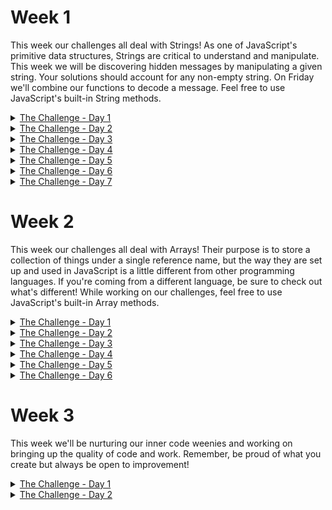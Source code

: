 # Week 1
This week our challenges all deal with Strings! As one of JavaScript's
primitive data structures, Strings are critical to understand and manipulate.
This week we will be discovering hidden messages by manipulating a given
string. Your solutions should account for any non-empty string. On Friday we'll
combine our functions to decode a message.
Feel free to use JavaScript's built-in String methods.
<details>
<summary><a href="https://blog.barbaralaw.me/huntober-2022-day-1">The Challenge - Day 1</a></summary>


    Oh no! How did this happen?! Somehow similar-looking numbers and letters have
    been confused in our document. Someone may have been messing around writing
    naughty words on a calculator. We need to get them back to normal.

    Below, find the mix-ups that have been made. Note: the confusion happened in
    both directions and was case-sensitive.

    '0' <-> 'O'      '5' <-> 'S'
    '1' <-> 'I'      '6' <-> 'G'
    '2' <-> 'Z'      '7' <-> 'L'
    '3' <-> 'E'      '8' <-> 'B'
    '4' <-> 'h'      '9' <-> 'q'

    As an example, here is how a string looks before and after the characters are
    fixed:

    "PR0-T1P #hqB: 1T'5 N1C3 T0 5AY H3770."
    implement fix function ->
    "PRO-TIP #498: IT'S NICE TO SAY HELLO."

    Please create a function that will fix a given string of this mistake before
    incalculable damage can be done!
</details>

<details>
<summary><a href="https://blog.barbaralaw.me/huntober-2022-day-2">The Challenge - Day 2</a></summary>

    This is awkward... I had a challenge planned for today, but I kept the
    computer open while I went to water my plants and came back to chaos on the
    screen. Not to worry, though! I've figured out what happened and we'll fix
    it today, ready to get back to our main decoding functions tomorrow.

    It turns out that a cat snuck in the house and decided to do some typing
    while I was away from my desk. Lucky break though, somehow the last key the
        cat managed to type was a lowercase 'c', and it also somehow managed to
        be the only lowercase 'c' the cat typed.

    If we remove everything up to and including that first 'c' we'll be at a
    great starting point! Go ahead and scrap all that cat scratch from the
    string below.
    
    "af)|Cz>:CGAHY1_2+(OHYYTM!2vka,&yAlWJ3.r&ZVs4F5&bEa<1r1_nlsR!eA-dOUmgwd2=CE7?ynnl+KQf8lW8u4/Nh1|D7SK2uYz-Y
    $YD)q.VmLD-&P(lL=:HDMA1!?_R#P,V3bKLqUp_t.X:_dM<Mr9zQ~fKJOBDF&Qjen=d
    ZAR8ze5g-gj@aZ/I:M:!.IBXLq@vN&8L7oH,
    /0RFtH+.7%eXtM/mxV7*%0Hj.?FSm.Kh8=@jlUJ_S.ApQzye-xB7ZVA2AwEaxTa_snPX?>D5th&Ag/9)7%#uMN=J<h!#prB=:CI;U_.T5*#rb)9q<ht~W<BOmQlmy.<8EqIlR(Gh~~$zmW;Y$7dn-$bW1jf%PL),krpzE
    LQwsG;EQ;l:Z;+6#.3)KDA+s#k#YMmUhm% 2KB)GqR
    U@4B>+A9Vh62@:&SNKVas5%&N6Oz!s/%7(Pd1xWy#Kv>uqyX=VEyHbe-64|ex^&
    2W(gD=>FT*?tMZO$(+B8uTj,DU2~QST(B|xls=9kzN|:4hXt~:R4|nir,6RN8fg~3!3!^!yWZ)bE@SI.zV5Z%V9Qf_^
    4az$?wqtWrRu+1aS9<%I=!xW.:ps
    f).($Qz9s;8:uxVqJN9K$42NG(0=j)wZ&U1oB?v^7WVP6QE6-?L;^aglPd5dHO(L2TT5+$NeK-P;js-UAiWCI7>Yr&8|md-X)U=%IpuY)9iymv~
    _S^ ,&0|(22&(mIcux_4a196w^FN78kz2kX1k&Psc53d
    ctbl?Eek!kX7Ii.QR~M11<T!,w^xHVn4^Q=HH4#)=AevEek!ux_4a196w^FN7Eek!8kz2kX1k&Psc53d
    ctbl?kX7Ii.QR~M11<T!,w^xHVn4^Q=HH4#)=AEek!Eek!cvEek!MABf|bEek!dPLpPhh=>%UH<%/^H;8gSAkhmUCu:K?*jzEek!LYC/:E*RU=|s7jWDf8z7-zFqS<Ntoav?m8<Q(1ur3Dpd)(XjY1pE)but>eG@QfEek!$Wx8NRZgmQ5t2
    kJd,?_R@%muEJBTdQ0-%mHHW20i8wqMK~Co^w?34ag9idsTeXgfqy4IEek!z7Q?Q)nG~5@~ieY_B=6!
    sVk~=Ts3T>j/ZAS)AKX3zOocGL
    icK#-x0Eek!yE+2*fz.4&%<>:RHx/B+IFRG*AK1Hn*PQZpEek!v;ZUzWcJC%lym^:+;GcC!qt@nS5SQEek!ikESbYI#-A.Sv
    .ksat s'worrEek!Eek!omot Eek!rof rebmeEek!merEek! Eek!ot deeEek!n uoy tahw
    si enEek!o tsrif siht sedisEek!eb gnirtsbus hcae ni retEek!carahc tsrifEek!
    eEek!Eek!hT .'V' *esaEek!crewEek!ol* nEek!Eek!o pu Eek!gnirts Eek!siEek!ht
    tilpEek!S"


    Done it? Awesome. Next, it's just a simple matter of undoing what happens
    when a preschooler dumps a bucket of LEGO blocks on the keyboard. Kids,
    amiright? You'll want to remove all the instances of the word 'Eek!' in the
    remaining string please (case sensitive, of course).

    Oh, I also forgot that I accidentally reversed the whole string too. Flip
    it back around after you've dealt with the 'Eek!'s, if you will.

    It should be looking a lot better now. I left the instructions for what to
    do now at the start of the remaining string. Do what it says and save the
        answer somewhere safe for tomorrow's challenge - it's key info.

    Thanks for helping clean up this mess! 🧹 See you tomorrow!

</details>

<details>
<summary><a href="https://blog.barbaralaw.me/huntober-2022-day-3">The Challenge - Day 3</a></summary>

    This week we will be discovering hidden messages by manipulating a given
    string. Your solutions should account for any non-empty string. On Friday we'll
    combine our functions to decode a message.

    Yesterday you should have come up with a few specific characters that we'll
    need today. Let's refer to those as our key characters.

    We need to create a function that will replace any instances of any of the key
    characters in a given string with an empty space (' '). See below for an
    example with an example set of key characters.

    Remember to keep your code somewhere safe, as you'll need it to decrypt this
    week's message!

    example key characters -> 'A','_','K','E','Y','!'

    input: 'AyouEcould!thinkKthisAisYhard_toYreadKbeforeYreplacingEthe_keyYcharacters'
     implement key replacement function
    output: ' you could think this is hard to read before replacing the key characters'

    You didn't think I'd just give you the key for the week and let you skip Day 2, did you?


</details>

<details>
<summary><a href="https://blog.barbaralaw.me/huntober-2022-day-4">The Challenge - Day 4</a></summary>

    Today's challenge is minor to give you all a bit of a break halfway through the
    challenge week, but there are a couple of side quests I'm going to throw out
    for those with extra time on their hands.

    So far we've swapped out calculator characters, cleaned up after a cat and a
    preschooler, and placed some spaces. Today is simple! Given a string, reverse
    it. Any details like whitespace, letter casing, or punctuation should be
    preserved and flipped along with the rest of the string. For example:

    "   The white space at the beginning of this string doesn't match the
    whitespace at the end. " // reverse it " .dne eht ta ecapsetihw eht hctam
    t'nseod gnirts siht fo gninnigeb eht ta ecaps etihw ehT   "

    🏅 Some extra work

    By now you should have written a function for each day so far. If not, go back
    and finish those up! Here are some things I'd suggest doing to build a deeper
    understanding of Strings and their manipulation:

    Explain your functions. Practice talking through your code.  Check your
    function, parameter, and variable names. Good code should be clear to follow
    and should document itself.  Rewrite your functions, taking a different
    approach. If you used String methods, try looping, and vice versa. Solve the
    problem via an alternate route and look for pros and cons of each.  If you
    haven't yet, use the 4 functions you have so far (in order, Calculator fix ->
    Use the Day 2 key to add spaces -> Reverse the string), on our secret message.
    Compare your answer so far with others!

</details>

<details>
<summary><a href="https://blog.barbaralaw.me/huntober-2022-day-5">The Challenge - Day 5</a></summary>

    So, I may have bitten off a bit more than I can chew this week. Will you
    help me out?

    My friend has invented a 'Best Cat-Themed Pun of a TV Show Title Ever'
    award and I promised I'd help her with the submissions. The problem is, I
    didn't realize just how much help she would need whittling down the
    submissions to the finalists. Between work, family, and Huntober, I just
    don't have time to get the final list over to her. Can you help?

    Here is a comma-separated list of the submissions:

    "The Pawshank Redemption,Caturday Night Live,Only Meworders in the
    Building,I Love Mewcy, Mewsummer Meowders,The Golden Purrs, Purrlandia
    ,Meowpardy, Meowstery Science Theater: Purrthousand, Amewican Idol,Dog
    City,Doctor Mew , The Meowing Fed,Mew Peter,The Vicar of Dogley,
    Kittens,Meownton Abbey,Pets and the Kitty,Dogis and Bonehead,Pawlty Meowers
    ,The Meowpet Show,Barkos,The Catbert Purrport,The Pawffice,The Dogford
    Files, Battlestar Catlactica,Catlumbo,SpongeDog Squarepants,NYPD Mew
    ,Fluffy the Meowpire Purrer,The Inbemewners,Meowder She Wrote,Paw &
    Order,30 Dog, Pawvatar: The Last Meowbender,The Pawnight Show,Arrested
    Dogvelopment,Furiends,Mewie,Curb Your Dogthusiasm,Teenage Mewtant Ninja
    Turtles,Phineas and Purrb,Paw Trek, Paw Trek: The Next Mewination, Twin
    Mewks, *C*A*T*S*,DogTales, Game of Bones, House of the Meowgon,The
    Purrlight Zone,Breaking Bone,The Meowre,The Dogpranos,The Rings of Meower,
    The KIT Crowd,Strangepaw Things ,Catman: The Animeowted Series,Meowter Call
    Saul,Mewgerton ,Obark,Mewphoria,La Casa de Pawpel,Rick & Meowty,Amewican
    Purror Story, Mewcifer,PawndaVision,Dogxter,The Meowndalorian, Dog
    Lasso,Bark,Meowdern Pawmily , Meowtlander,Bone Mirror,Barks and
    Recreation,How to Get Away with Meowder,Boneland ,Meowther
    Ted,Mewtopia,Mewey,The Mewkie Meowse Doghouse,Mewster Rogers' Neighborhood"

    There are some very strict rules that the pun submissions had to follow. I
    need to know which of these cat puns made the cut. I promise tomorrow we'll
    get back to decoding our secret message, and coincidentally, I'm pretty
    sure the number of these puns that met the criteria will match a key
    sequence value we'll need tomorrow. Isn't that lucky?

    Here are the rules these submissions had to follow:
    * No empty spaces at the start or end of the submission (my friend can't
      stand when people don't follow directions)
    * Cannot contain 'dog', 'bark', or 'bone' in any combination of upper or
      lower case (canine trolling can't be stopped)
    * Total length of pun cannot be a multiple of 5 (this includes spaces and
      punctuation)
    * The sum of the charCodes of the 1st and last characters must be odd (my
      friend's a bit of a character, but she's great once you get to know her)
    * Character directly after the middle of the string may not be 'e' (For
      example the character to check in even-length string center is t, for odd
      an example would be weird -> 'r')
    * Must have an even number of lowercase letters (do not count punctuation
      or spaces as letters)
    * Must have at least 2 capital letters (honestly, I'm a little worried
      these requirements are too strict)
    * Must not contain a capital 'S' (definitely too strict. What does S even
      have to do with cat puns?)

    Send me a DM of the puns that made the cut on Twitter, and go ahead and
    save the final count to use tomorrow. Thanks!
</details>

<details>
<summary><a href="https://blog.barbaralaw.me/huntober-2022-day-6">The Challenge - Day 6</a></summary>

    Thanks for all your help yesterday, you guys are cool cats! Today's challenge
    will have you removing decoy characters from a string.

    Write a function that, when given a non-empty string, and positive integer X,
    removes every Xth character from the string. Counting should begin from the
    first element in the string and should continue in that pattern until the end
    of the string.

    For example:

        -For the string below and 4 "Thies its H alltowe!en!? Th#is Tis
        GHalolomeen$!" -remove decoy strings "This is Halloween! This is
        Halloween!"

        -For the string below and 5 "The LBachyelor^ is ma tehrrib le tpelev!isioOn
        sh8ow." -remove decoy strings and preach 🙌 "The Bachelor is a terrible
        television show."

    🧩 Start Putting it Together

    Tomorrow is day 7 of 7, and you'll be receiving a final function assignment as
    well as the task of putting all of your other functions from the week together
    in sequence.

    If you like, you can get started on piecing together your functions today.
    Please remember that the functions must be performed on the provided string in
    order. If you do things out of order it will get messy very fast.

    It is totally up to you how you want to organize your code. Some may choose to
    create a master decoding function that calls each helper function as needed,
    while others may prefer to chain the function calls separately. Up to you.

    Note: Day 2 and Day 5 were side-projects, and their real purpose was to provide
    you with inputs for this final decoding. Day 2's key characters and Day 5's
    final count will be used as arguments for Day 3 and Day 6's functions,
    respectively.

    Here's the encrypted string for the week, enjoy!
    https://blog.barbaralaw.me/huntober-2022-day-6

    encryptedMsg =
    "e!!Igv)t5lltBcvbdeDH3dVw!OOtI#Aa.ZMDu7WYpP^VVjDc4I50iv#ylhgmQfs"

    Do any of you have any guesses about what the message could be? I think it'll
    stay unsolved until tomorrow, but who knows?
</details>

<details>
<summary><a href="https://blog.barbaralaw.me/huntober-2022-day-7">The Challenge - Day 7</a></summary>

    Oooh, yeah! Here it is, the final function you'll need in your string-decoding
    arsenal this week. Today's challenge might not be too trying after all the
    others, but you never know!

    Today you'll need to create a function that swaps each letter of the alphabet
    for its opposite. A letter's opposite is one that, if the alphabet were flipped
        Z-A, would be the same number of letters in, and which would also have the
        opposite case.

    Examples:

    'A'  // first letter of the alphabet, uppercase 'z'  // last letter of the
    alphabet, lowercase

    'p'  // 16th letter of the alphabet, lowercase 'K'  // 16th letter from *end*
    of alphabet, uppercase

    'vCZNKOV: 0 MFNYVI LI KFMXGFZGRLM XSZMTVH' // function replaces letters with
    opposites 'Example: 0 number or punctuation changes'

    Do me a favor and try to solve it a couple of different ways to see which you
    preferred and why.

    🧩 Put it all Together

    Finally! We have every function needed to decode the gobbledygook I shared a
    week ago! Some of you already figured it out yesterday (bravo!), but let's
    pretend you didn't.

    Please use the daily functions, in order, to decode the week's secret message.
    Then, when you feel good about your result, go ahead and tweet the string with
    no explanation and #huntober2022, you earned it.

    Two things to note:

    It's very important that the functions are called in the order they were given
    (e.g. Day 1 first, Day 7 last), as any deviation could throw things far out of
    whack Day 2 and Day 5 weren't designed to be part of this overall decoder. The
    answers you got on those days should be used as inputs for Days 3 & 6
    respectively

</details>

# Week 2

This week our challenges all deal with Arrays! Their purpose is to store a
collection of things under a single reference name, but the way they are set up
and used in JavaScript is a little different from other programming languages.
If you're coming from a different language, be sure to check out what's
different! While working on our challenges, feel free to use JavaScript's
built-in Array methods.

<details>
<summary><a href="https://blog.barbaralaw.me/huntober-2022-day-8">The Challenge - Day 1</a></summary>
    Do you know how to compare arrays? Not sure? Don't worry, you'll figure it
    out...

    Today's task is to write a function that will check equality between 2
    arrays with a particular structure.

    The arrays will:

    Be of equal size Will each contain some number (X) arrays Each inner array
    will contain that same number (X) primitive elements All the nested
    primitives within each array must strictly match to return a true result.
    Any mismatches will return false.

    For example:

        // each of these arrays have 3 nested arrays of 3 strings each
        const arr1 = [['a','b','c'],['d','e','f'],['g','h','i']]
        const arr2 = [['a','b','c'],['d','e','f'],['g','h','i']]
        const arr3 = [['a','B','c'],['d','E','f'],['g','H','i']]
        const arr4 = [['a','b','c'],['g','h','i'],['d','e','f']]

        // if we were to use our function to compare all the possible pairs
        // ONLY arr1 vs arr2 would return true

        checkEquality(arr1, arr2) => true
        checkEquality(arr1, arr3) => false
        checkEquality(arr1, arr4) => false
        // etc.

    Good luck! Check back tomorrow for the next challenge of the week!
</details>

<details>
<summary><a href="https://blog.barbaralaw.me/huntober-2022-day-9">The Challenge - Day 2</a></summary>

    So it turns out that some of the information I stored ever-so-safely in arrays
    just isn't looking right. I'm not going to be happy until it feels right, you
    know what I mean? Could you help me rearrange things a bit?

    I need twin functions, a function that swaps a given primitive value in a given
    1-dimensional array to an index to the left, and another that swaps it to the
    right.

    Some things to note:

    If the given value is on the edge of the array and can't move in that
    direction, don't move it.  The array passed in should be mutated by this
    function. Scandalous, I know.
    Example:

        myArray = ['abc', 'xyz', 1, 2, 'Hey!']

        // call move left function with 'xyz' and myArray as arguments
        console.log(myArray)   // ['xyz', 'abc', 1, 2, 'Hey!']

        // call move left function again, same arguments
        // Note that 'xyz' is already as far left as it can go
        console.log(myArray) // ['xyz', 'abc', 1, 2, 'Hey!'] no change

        // call move right function this time, with 2 and myArray as arguments
        console.log(myArray) // ['xyz', 'abc', 1, 'Hey!', 2]

        // call move right function again, same arguments
        // Note that 2 is already as far right as it can go
        console.log(myArray) // ['xyz', 'abc', 1, 'Hey!', 2] no change

    Got it? Great! I can't wait to get moving things around.
</details>
<details>
<summary><a href="https://blog.barbaralaw.me/huntober-2022-day-10">The Challenge - Day 3</a></summary>

    Today's challenge is a bit of a tangent, but I think it's pretty powerful.
    It's inspired by my favorite Codewars kata ever, Moving Zeros To The End.
    This is my favorite kata because the first time I did it, my approach was
    so convoluted compared to the top-voted solution, which was a thing of
    beautiful simplicity. I think the moment I saw that solution something
    clicked for me and I realized the power of the built-in Javascript methods.

    Today I'd like you to write a function that takes in a given array of
    strings and move any entries containing the letter 'a' to the front, and
    then move any entries that have over 3 characters to the back. Please
    preserve the order of things while you do this!

    Example:

        myArr = ['hi', 'hello', 'howdy', 'hola', 'hej', 'hallo', 'heyyy']
        // move things around
        => ['hola', 'hallo', 'hi', 'hej', 'hello', 'howdy', 'heyyy']

    Have fun!
</details>

<details>
<summary><a href="https://blog.barbaralaw.me/huntober-2022-day-11">The Challenge - Day 4</a></summary>

    Imagine, if you will, an array with length X, with each of its entries having X
    number of primitives as their entries. Now imagine it arranged as a grid.

    // for the less imaginative among us :)
    [[0,1,2],[3,4,5],[6,7,8]]

    // as a grid
    [
        [0,1,2],
        [3,4,5],
        [6,7,8]
    ]

    Still with me? I hope so! Today I need your help moving some things around
    again. I'm always rearranging.

    Please write twin functions that each take in a given value that will only
    appear once within a given array of a similar structure to the one described
    above, which will either move that value up one row or down one row in the
    array, keeping its same horizontal position. It will essentially swap places
    with whatever was where it needed to be. Just like in Day 2, don't do anything
    if the given value is already as high or low as it can get.

    Oh, and go ahead and mutate the given array. We're livin' on the wild side!

    Examples:

    myGrid = [['a', 'b', 'c'], ['d', 'e', 'f'], ['g', 'h', 'i']]

    // call move up function with 'h' and myGrid
    console.log(myGrid) = [['a', 'b', 'c'], ['d', 'h', 'f'], ['g', 'e', 'i']]

    // call move up function again, same arguments
    console.log(myGrid) = [['a', 'h', 'c'], ['d', 'b', 'f'], ['g', 'e', 'i']]

    // call move up function again, same arguments
    // Note that 'h' is already as far left as it can go
    console.log(myGrid) = [['a', 'h', 'c'], ['d', 'b', 'f'], ['g', 'e', 'i']]

    // call move down function this time, with 'f' and myGrid as arguments
    console.log(myGrid) = [['a', 'h', 'c'], ['d', 'b', 'i'], ['g', 'e', 'f']]

    // call move down function again, same arguments
    // Note that 'f' is already as far down as it can go
    console.log(myGrid) = [['a', 'h', 'c'], ['d', 'b', 'i'], ['g', 'e', 'f']]

    Good luck, see you tomorrow!

</details>

<details>
<summary><a href="https://blog.barbaralaw.me/huntober-2022-day-12">The Challenge - Day 5</a></summary>

    Have you ever seen something at the store and thought to yourself, "I could
    make that myself"? If you have, then you may have noticed that sometimes just
    because we can do a thing ourselves, it might not be the best idea.

    Sure, sometimes your Do It Yourself version is perfection and everything you
    could've dreamed of, but not always. Sometimes the item you could've bought
    cost less than the supplies you ended up buying to make it yourself, sometimes
    the store item had features you couldn't DIY or the quality was much better
    than what you ended up with. It's not uncommon.

    If you've not had an opportunity to learn this life lesson yet, or if you
    haven't transferred that lesson over to your code yet, don't despair! You're
    about to learn.

    Today your challenge is 2-parts: first, the DIY, and then the 'store-bought'.

    1. Please create a function that will take in an array like we've been working
       with all week (X-inner arrays of X-primitive values each) and shuffle it up
       in place. Do your best to have a thorough, random shuffle in a single call
       of your function.  Don't move on to part 2 until you've done part 1!

    2. You're probably feeling pretty good about your shuffle function and I'm
       betting it's amazing. How long did it take? Your second task today is to
       google how to shuffle a 2D array and read about why some approaches are
       better than others. Find a shuffle method that you like. How does it compare
       in speed, randomness, and thoroughness to yours?  My goal with this
       challenge is to hopefully show you that often finding a method or other code
       online is not only OK, but a time-saver and sometimes better than what you
       could've done yourself! If you walk away with that knowledge, I'm a happy
       camper.

    See you tomorrow!

</details>

<details>
<summary><a href="https://blog.barbaralaw.me/huntober-2022-day-1">The Challenge - Day 6</a></summary>

    This week has only 6 days of challenges, and this is day 6. Ready to mix it up
    and put those array functions to good use? I hope so!

    Today you'll be plugging in your functions to a skeleton react project to
    create a sliding puzzle game. Remember those things? I've added comments to the
    project Codepen, but before you click over there let's go over some key tasks
    and notes.

    Here is the Codepen for the project: https://codepen.io/blawblawLaw/pen/xxjMNrN

    You'll see 3 files: html, css, and js already over there. Please do the
    following:

    Fork the Codepen if it didn't automatically Add a link to your Github or
    Twitter to the footer in the html file Insert your daily functions where noted
    in the js file Note that they need specific names and parameters Remember to
    insert any noted code from the comment within the functions Play your game! Are
    there bugs? No worries, debug away This is my first time having people
    blind-build functions to plug into a project, so if you get stuck feel free to
    reach out! It could be that I need to modify the instructions.

    I want to point out that I did call it a skeleton project because it is! Feel
    free to make it your own and add styles or content. Personally, I want to
    investigate sprites and try that out for the individual tiles so that I can
    easily use any square image and have a grid size selector.

</details>

# Week 3
This week we'll be nurturing our inner code weenies and working on bringing up
the quality of code and work. Remember, be proud of what you create but always
be open to improvement!

<details>
<summary><a href="https://blog.barbaralaw.me/huntober-2022-day-17">The Challenge - Day 1</a></summary>

    Today's challenge is to simplify the example function below based on what we've
    discussed today. I also challenge you to look at some recent functions you've
    written and apply these same principles to those!

    function myExampleFunction(arr) {
        if (arr != null) {
            if (arr.length !== 0) {
                if (arr[0].length !== 0) {
                    if (arr.length > 10) {
                        arr.push('maximum')
                    } else if (arr.length === 10) {
                        arr.push('maximum')
                    } else {
                        if (arr[0] === 'must be maximum') {
                            arr.push('failure')
                        } else if (arr[0] === 'flexible') {
                            arr.push('success')
                        }
                    }
                }
            }
        }
        return arr
    }

</details>

<details>
<summary><a href="https://blog.barbaralaw.me/huntober-2022-day-18">The Challenge - Day 2</a></summary>

    Today your challenge is to apply the principles of helper functions and
    self-documenting code to this mess of a code snippet below. Take time to play
    with the function, find out what is going on, and make improvements. You can
    even try to apply our readability principles from yesterday!

    As will all our challenges this week, go forth and do the same in some of your
    own recent code!

    function comp1(a, b) {
        const c = new Date()
        const da = Math.ceil(Math.abs(c.getTime() - a.getTime()) / (1000*60*60*24))
        const db = Math.ceil(Math.abs(c.getTime() - b.getTime()) / (1000*60*60*24))
        const as = a.toDateString()
        const bs = b.toDateString()
        if (da * 2 <= db) {
            return `If you thought ${a} was a long wait, wait until you see how long it is until ${b}.`
        } else if (da < db) {
            return `Don't worry, ${b} isn't too much farther away than ${a} in the scheme of things.`
        } else if (da === db) {
            return `They're the same number of days away!`
        } else {
            return `You know ${a} is closer, right?`
        }
    }

    function comp2(a, b) {
        const c = new Date()
        const da = Math.ceil(Math.abs(c.getTime() - a.getTime()) / (1000*60*60*24))
        const db = Math.ceil(Math.abs(c.getTime() - b.getTime()) / (1000*60*60*24))
        const as = a.toDateString()
        const bs = b.toDateString()
        if (da < db) {
            const x = Math.floor(db/da)
            return `Looks like ${b} is ${x} times farther away than ${a}.`
        } else if (da === db) {
            return `Same exact date there, mate.`
        } else {
            const x = Math.floor(da/db)
            return `Looks like ${a} is ${x} times farther away than ${b}.`
        }
    }

    function tot(a, b) {
        const c = new Date()
        const da = Math.ceil(Math.abs(c.getTime() - a.getTime()) / (1000*60*60*24))
        const db = Math.ceil(Math.abs(c.getTime() - b.getTime()) / (1000*60*60*24))
        const as = a.toDateString()
        const bs = b.toDateString()
        const x = db-da
        return `You have ${da} days left until ${a}, and ${db} days left until ${b}.`
    }

    // feel free to plug these example dates into your functions
    const dateA = new Date(2022,09,26)
    const dateB = new Date(2022,11,25)

</details>


